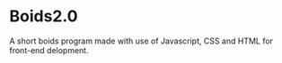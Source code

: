 # Boids2.0
A short boids program made with use of Javascript, CSS and HTML for front-end delopment.
